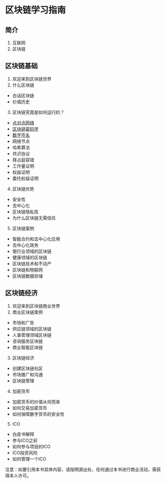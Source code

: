 # 区块链学习指南

## 简介
1. 互联网
2. 区块链

## 区块链基础
1. 欢迎来到区块链世界
2. 什么区块链
* 白话区块链
* 价值历史
3. 区块链究竟是如何运行的？
* [点对点网络](https://github.com/dashengSun/blockchain-academy/blob/master/blockchain-basics/ch3-how-does-blockchain-work/what-is-p2p-network.md)
* [区块链密码学](https://github.com/dashengSun/blockchain-academy/blob/master/blockchain-basics/ch3-how-does-blockchain-work/explain-cryptography.md)
* [数字签名](https://github.com/dashengSun/blockchain-academy/blob/master/blockchain-basics/ch3-how-does-blockchain-work/digital-signature.md)
* 网络节点
* 哈希算法
* 共识协议
* 拜占庭容错
* 工作量证明
* 权益证明
* 委托权益证明 
4. 区块链优势
* 安全性
* 去中心化
* 区块链隐私性
* 为什么区块链无需信任
5. 区块链案例
* 智能合约和去中心化应用
* 去中心化政务
* 银行业领域的区块链
* 健康领域的区块链
* 区块链技术和不动产
* 区块链和物联网
* 区块链数据存储
## 区块链经济
1. 欢迎来到区块链商业世界
2. 商业区块链案例
* 市场和广告
* 供应链领域的区块链
* 人事管理领域区块链
* 咨询服务区块链
* 商业智能区块链
3. 区块链经济
* 创建区块链社区
* 市场推广和沟通
* 区块链管理
4. 加密货币
* 加密货币的价值从何而来
* 如何交易加密货币
* 如何保障数字货币的安全性
5. ICO
* 白皮书解释
* 参与ICO之前
* 如何参与项目的ICO
* ICO投资风险
* 如何管理一个ICO 

注意：如要引用本书具体内容，请指明源出处，任何通过本书进行商业活动，需获得本人许可。
